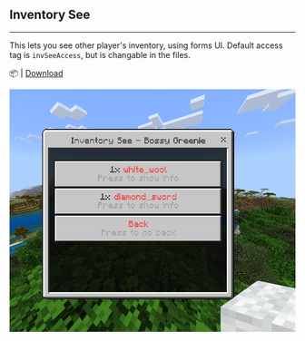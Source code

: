 ## Inventory See

---


This lets you see other player's inventory, using forms UI. Default access tag is `invSeeAccess`, but is changable in the files.

📦 | [Download](https://github.com/GreenJuzzy/Minecraft_Packs/releases/tag/Invsee)

<img src="https://github.com/GreenJuzzy/Minecraft_Packs/blob/main/assets/invsee_show.png?raw=true" width="650">
